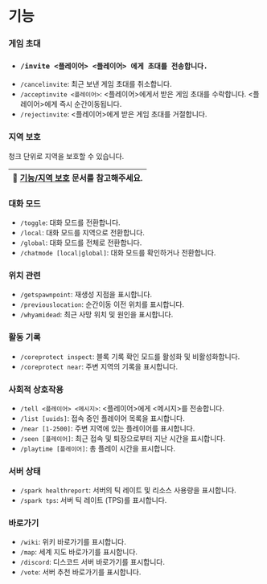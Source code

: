 # 기능

### 게임 초대

* ### `/invite <플레이어> <플레이어> 에게 초대를 전송합니다.`
* `/cancelinvite`: 최근 보낸 게임 초대를 취소합니다.
* `/acceptinvite <플레이어>`: <플레이어>에게서 받은 게임 초대를 수락합니다. <플레이어>에게 즉시 순간이동됩니다.
* `/rejectinvite`: <플레이어>에게 받은 게임 초대를 거절합니다.



### 지역 보호

청크 단위로 지역을 보호할 수 있습니다.

| 📒 [기능/지역 보호](./#undefined-1) 문서를 참고해주세요. |
| ----------------------------------------- |



### 대화 모드

* `/toggle`: 대화 모드를 전환합니다.
* `/local`: 대화 모드를 지역으로 전환합니다.
* `/global`: 대화 모드를 전체로 전환합니다.
* `/chatmode [local|global]`: 대화 모드를 확인하거나 전환합니다.

### 위치 관련

* `/getspawnpoint`: 재생성 지점을 표시합니다.
* `/previouslocation`: 순간이동 이전 위치를 표시합니다.
* `/whyamidead`: 최근 사망 위치 및 원인을 표시합니다.

### 활동 기록

* `/coreprotect inspect`: 블록 기록 확인 모드를 활성화 및 비활성화합니다.
* `/coreprotect near`: 주변 지역의 기록을 표시합니다.



### 사회적 상호작용

* `/tell <플레이어> <메시지>`: <플레이어>에게 <메시지>를 전송합니다.
* `/list [uuids]`: 접속 중인 플레이어 목록을 표시합니다.
* `/near [1-2500]`: 주변 지역에 있는 플레이어를 표시합니다.
* `/seen [플레이어]`: 최근 접속 및 퇴장으로부터 지난 시간을 표시합니다.
* `/playtime [플레이어]`: 총 플레이 시간을 표시합니다.

### 서버 상태

* `/spark healthreport`: 서버의 틱 레이트 및 리소스 사용량을 표시합니다.
* `/spark tps`: 서버 틱 레이트 (TPS)를 표시합니다.

### 바로가기

* `/wiki`: 위키 바로가기를 표시합니다.
* `/map`: 세계 지도 바로가기를 표시합니다.
* `/discord`: 디스코드 서버 바로가기를 표시합니다.
* `/vote`: 서버 추천 바로가기를 표시합니다.
